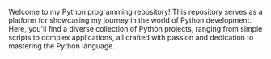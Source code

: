 Welcome to my Python programming repository! This repository serves as a platform for showcasing my journey in the world of Python development. Here, you'll find a diverse collection of Python projects, ranging from simple scripts to complex applications, all crafted with passion and dedication to mastering the Python language.
